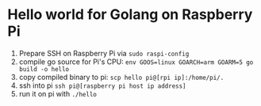 # Hello world for Golang on Raspberry Pi

1. Prepare SSH on Raspberry Pi via `sudo raspi-config`
2. compile go source for Pi's CPU: `env GOOS=linux GOARCH=arm GOARM=5 go build -o hello` 
3. copy compiled binary to pi: `scp hello pi@[rpi ip]:/home/pi/.`
4. ssh into pi `ssh pi@[raspberry pi host ip address]`
5. run it on pi with `./hello`
